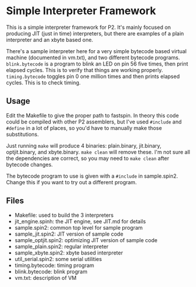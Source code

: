 # Simple Interpreter Framework

This is a simple interpreter framework for P2. It's mainly focused
on producing JIT (just in time) interpreters, but there are examples
of a plain interpreter and an xbyte based one.

There's a sample interpreter here for a very simple bytecode based
virtual machine (documented in vm.txt), and two different bytecode
programs. `blink.bytecode` is a program to blink an LED on pin 56
five times, then print elapsed cycles. This is to verify that things
are working properly. `timing.bytecode` toggles pin 0 one million
times and then prints elapsed cycles. This is to check timing.

## Usage

Edit the Makefile to give the proper path to fastspin. In theory this
code could be compiled with other P2 assemblers, but I've used
`#include` and `#define` in a lot of places, so you'd have
to manually make those substitutions.

Just running `make` will produce 4 binaries: plain.binary, jit.binary,
optjit.binary, and xbyte.binary. `make clean` will remove these. I'm
not sure all the dependencies are correct, so you may need to `make
clean` after bytecode changes.

The bytecode program to use is given with a `#include` in sample.spin2.
Change this if you want to try out a different program.

## Files

  * Makefile:           used to build the 3 interpreters
  * jit_engine.spinh:   the JIT engine, see JIT.md for details
  * sample.spin2:       common top level for sample program
  * sample_jit.spin2:   JIT version of sample code
  * sample_optjit.spin2:  optimizing  JIT version of sample code
  * sample_plain.spin2: regular interpreter
  * sample_xbyte.spin2: xbyte based interpreter
  * util_serial.spin2:  some serial utilities
  * timing.bytecode:    timing program
  * blink.bytecode:     blink program
  * vm.txt:             description of VM

